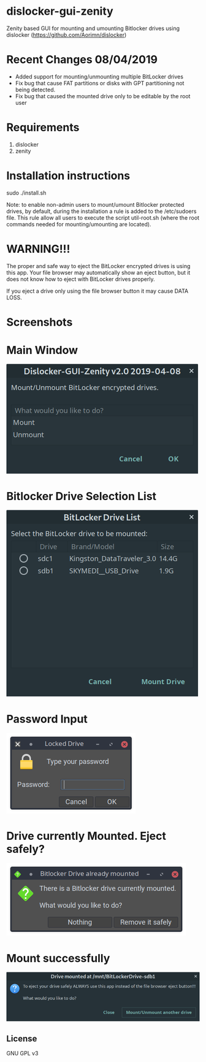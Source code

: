 # dislocker-gui-zenity
Zenity based GUI for mounting and umounting Bitlocker drives using dislocker (https://github.com/Aorimn/dislocker)


# Recent Changes 08/04/2019
* Added support for mounting/unmounting multiple BitLocker drives
* Fix bug that cause FAT partitions or disks with GPT partitioning not being detected.
* Fix bug that caused the mounted drive only to be editable by the root user

# Requirements
1. dislocker
2. zenity


# Installation instructions
sudo ./install.sh

Note: to enable non-admin users to mount/umount Bitlocker protected drives, by default, during the installation a rule is added to the /etc/sudoers file. This rule allow all users to execute the script util-root.sh (where the root commands needed for mounting/umounting are located).

# WARNING!!!
The proper and safe way to eject the BitLocker encrypted drives is using this app.
Your file browser may automatically show an eject button, but it does not know how to eject with BitLocker drives properly.

If you eject a drive only using the file browser button it may cause DATA LOSS.

# Screenshots

# Main Window
![dislocker-gui-ss0](screenshot/main.png?raw=true "Main Window")

# Bitlocker Drive Selection List
![dislocker-gui-ss1](screenshot/drive-list.png?raw=true "Bitlocker Drive List")

# Password Input
![dislocker-gui-ss2](screenshot/password-input.png?raw=true "Password Input")

# Drive currently Mounted. Eject safely?
![dislocker-gui-ss3](screenshot/drive-mounted-eject-safely.png?raw=true "Eject Safely")

# Mount successfully
![dislocker-gui-ss4](screenshot/mount-success.png?raw=true "Mount Success")

## License

GNU GPL v3
